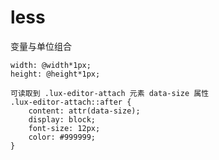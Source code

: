 # less

变量与单位组合

```less
width: @width*1px;
height: @height*1px;
```

```
可读取到 .lux-editor-attach 元素 data-size 属性
.lux-editor-attach::after {
    content: attr(data-size);
    display: block;
    font-size: 12px;
    color: #999999;
}
```